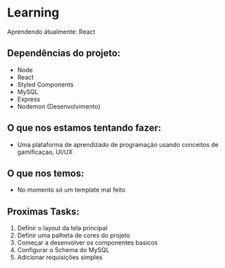 # Learning
Aprendendo atualmente: React

## Dependências do projeto:
- Node
- React
- Styled Components
- MySQL
- Express
- Nodemon (Desenvolvimento)

## O que nos estamos tentando fazer:
- Uma plataforma de aprendizado de programação usando conceitos de gamificaçao, UI/UX

## O que nos temos:
- No momento só um template mal feito

## Proximas Tasks:
1. Definir o layout da tela principal
2. Definir uma palheta de cores do projeto
3. Começar a desenvolver os componentes basicos
4. Configurar o Schema do MySQL
5. Adicionar requisições simples
